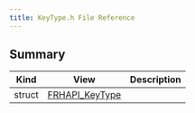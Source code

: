 ```yaml
---
title: KeyType.h File Reference
---
```


## Summary
| Kind | View | Description |
|------|------|-------------|
|struct|[FRHAPI_KeyType](/unreal-plugins/all/structfrhapi__keytype/#structFRHAPI__KeyType)||

